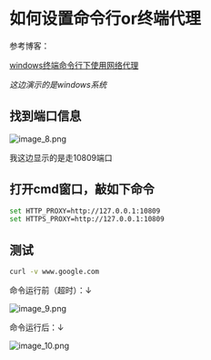 # 如何设置命令行or终端代理

参考博客：

[windows终端命令行下使用网络代理](https://www.cnblogs.com/macrored/p/12190799.html)

*这边演示的是windows系统*

## 找到端口信息

![image_8.png](image_8.png)

我这边显示的是走10809端口

## 打开cmd窗口，敲如下命令
```bash
set HTTP_PROXY=http://127.0.0.1:10809
set HTTPS_PROXY=http://127.0.0.1:10809
```

## 测试
```bash
curl -v www.google.com
```

命令运行前（超时）：↓

![image_9.png](image_9.png)

命令运行后：↓

![image_10.png](image_10.png)

